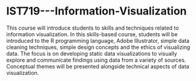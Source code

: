 # IST719---Information-Visualization
This course will introduce students to skills and techniques related to information visualization. In this skills-based course, students will be introduced to the R programming language, Adobe Illustrator, simple data cleaning techniques, simple design concepts and the ethics of visualizing data. The focus is on developing static data visualizations to visually explore and communicate findings using data from a variety of sources. Conceptual themes will be presented alongside technical aspects of data visualization.
